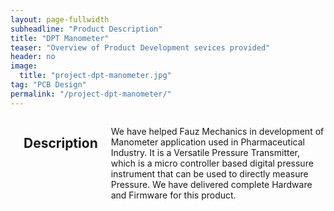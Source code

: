 ```yaml
---
layout: page-fullwidth
subheadline: "Product Description"
title: "DPT Manometer"
teaser: "Overview of Product Development sevices provided"
header: no
image:
  title: "project-dpt-manometer.jpg"
tag: "PCB Design"
permalink: "/project-dpt-manometer/"
---
```


<div class="row">
<div class="medium-4 medium-push-8 columns" markdown="1">

</div><!-- /.medium-4.columns -->

<div class="medium-8 medium-pull-4 columns" markdown="1">


<img class="t60" src="{{ site.urlimg }}portfolio-dpt-manometer.jpg" alt="">

## Description

We have helped Fauz Mechanics in development of Manometer application used
in Pharmaceutical Industry. It is a Versatile Pressure Transmitter, which is a micro
controller based digital pressure instrument that can be used to directly measure
Pressure. We have delivered complete Hardware and Firmware for this product.



</div><!-- /.medium-8.columns -->
</div><!-- /.row -->
 